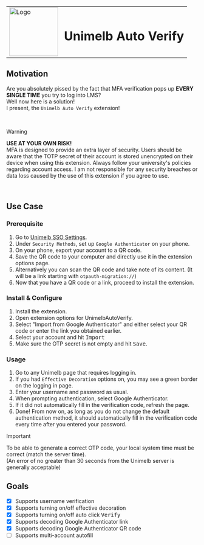 <div align="center">
<table>
<tbody>
  <tr>
    <td><img src="res/logo.svg" alt="Logo" width="128px"/></td>
    <td>
    
  # Unimelb Auto Verify
  </td>
  </tr>
</tbody>
</table>
</div>

## Motivation
Are you absolutely pissed by the fact that MFA verification pops up **EVERY SINGLE TIME** you try to log into LMS?<br>
Well now here is a solution!<br>
I present, the `Unimelb Auto Verify` extension!

<br>

> [!WARNING]
> **USE AT YOUR OWN RISK!** <br>
> MFA is designed to provide an extra layer of security. Users should be aware that the TOTP secret of their account is stored unencrypted on their device when using this extension. Always follow your university's policies regarding account access. I am not responsible for any security breaches or data loss caused by the use of this extension if you agree to use.

<br>

## Use Case
### Prerequisite
1. Go to [Unimelb SSO Settings](https://sso.unimelb.edu.au/enduser/settings).
2. Under `Security Methods`, set up `Google Authenticator` on your phone.
3. On your phone, export your account to a QR code.
4. Save the QR code to your computer and directly use it in the extension options page.
5. Alternatively you can scan the QR code and take note of its content. (It will be a link starting with `otpauth-migration://`)
6. Now that you have a QR code or a link, proceed to install the extension.

### Install & Configure
1. Install the extension.
2. Open extension options for UnimelbAutoVerify.
3. Select "Import from Google Authenticator" and either select your QR code or enter the link you obtained earlier.
4. Select your account and hit <kbd>Import</kbd>
5. Make sure the OTP secret is not empty and hit <kbd>Save</kbd>.

### Usage
1. Go to any Unimelb page that requires logging in.
2. If you had `Effective Decoration` options on, you may see a green border on the logging in page.
3. Enter your username and password as usual.
4. When prompting authentication, select Google Authenticator.
5. If it did not automatically fill in the verification code, refresh the page.
6. Done! From now on, as long as you do not change the default authentication method, it should automatically fill in the verification code every time after you entered your password.

> [!IMPORTANT]
> To be able to generate a correct OTP code, your local system time must be correct (match the server time).<br>
> (An error of no greater than 30 seconds from the Unimelb server is generally acceptable)

## Goals
- [X] Supports username verification
- [X] Supports turning on/off effective decoration
- [X] Supports turning on/off auto click <kbd>Verify</kbd>
- [X] Supports decoding Google Authenticator link
- [X] Supports decoding Google Authenticator QR code
- [ ] Supports multi-account autofill
